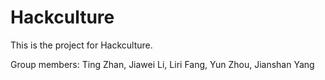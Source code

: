 # Hackculture
This is the project for Hackculture.

Group members: Ting Zhan, Jiawei Li, Liri Fang, Yun Zhou, Jianshan Yang

